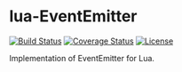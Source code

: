 # lua-EventEmitter
[![Build Status](https://travis-ci.org/moteus/lua-EventEmitter.svg?branch=master)](https://travis-ci.org/moteus/lua-EventEmitter)
[![Coverage Status](https://coveralls.io/repos/moteus/lua-EventEmitter/badge.svg)](https://coveralls.io/r/moteus/lua-EventEmitter)
[![License](http://img.shields.io/badge/License-MIT-brightgreen.svg)](LICENSE)

Implementation of EventEmitter for Lua.

